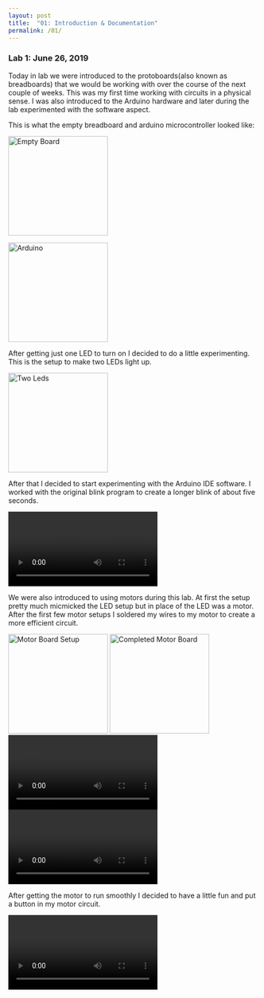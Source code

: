 ```yaml
---
layout: post
title:  "01: Introduction & Documentation"
permalink: /01/
---
```


### Lab 1: June 26, 2019
Today in lab we were introduced to the protoboards(also known as breadboards) that we would be working with over the course of the next couple of weeks. This was my first time working with circuits in a physical sense. I was also introduced to the Arduino hardware and later during the lab experimented with the software aspect.

This is what the empty breadboard and arduino microcontroller looked like:

<img src="emptyboard.jpg" alt="Empty Board" style="
height: 200px; max-width: 48%">

<img src="arduino.jpg" alt="Arduino" style="height: 200px; max-width: 48%">



After getting just one LED to turn on I decided to do a little experimenting. This is the setup to make two LEDs light up.

<img src="twolights.jpg" alt="Two Leds" style="height: 200px; max-width: 48%">



After that I decided to start experimenting with the Arduino IDE software. I worked with the original blink program to create a longer blink of about five seconds. 
<!-- You can also use HTML tags to include a video -->
<video controls>
	<source src="longblink.MOV" type="video/MOV">
</video>


We were also introduced to using motors during this lab. At first the setup pretty much micmicked the LED setup but in place of the LED was a motor. After the first few motor setups I soldered my wires to my motor to create a more efficient circuit. 


<img src="motorsetup.jpg" alt="Motor Board Setup" style="height: 200px; max-width: 48%">


<img src="motorboard.jpg" alt="Completed Motor Board" style="height: 200px; max-width: 48%">


<video controls>
	<source src="motor.MOV" type="video/MOV">
</video>


<video controls>
	<source src="motor2.MOV" type="video/MOV">
</video>


After getting the motor to run smoothly I decided to have a little fun and put a button in my motor circuit. 

<video controls>
	<source src="motorbutton.MOV" type="video/MOV">
</video>




